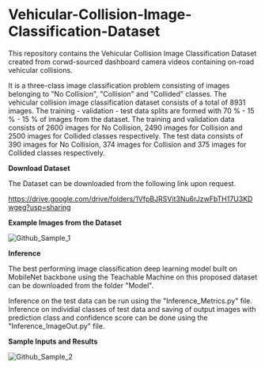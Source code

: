 # Vehicular-Collision-Image-Classification-Dataset
This repository contains the Vehicular Collision Image Classification Dataset created from corwd-sourced dashboard camera videos containing on-road vehicular collisions.

It is a three-class image classification problem consisting of images belonging to "No Collision", "Collision" and "Collided" classes.
The vehicular collision image classification dataset consists of a total of 8931 images.
The training - validation - test data splits are formed with 70 % - 15 % - 15 % of images from the dataset.
The training and validation data consists of 2600 images for No Collision, 2490 images for Collision and 2500 images for Collided classes respectively.
The test data consists of 390 images for No Collision, 374 images for Collision and 375 images for Collided classes respectively.

**Download Dataset**

The Dataset can be downloaded from the following link upon request.

https://drive.google.com/drive/folders/1VfpBJRSVit3Nu6rJzwFbTH17U3KDwgeg?usp=sharing


**Example Images from the Dataset**

![Github_Sample_1](https://github.com/gmadhushan/Vehicular-Collision-Image-Classification-Dataset/assets/62023065/ec2c20ff-94a8-47a7-a4ac-b9d14ed9c0e2)


**Inference**

The best performing image classification deep learning model built on MobileNet backbone using the Teachable Machine on this proposed dataset can be downloaded from the folder "Model".

Inference on the test data can be run using the "Inference_Metrics.py" file.
Inference on individial classes of test data and saving of output images with prediction class and confidence score can be done using the "Inference_ImageOut.py" file.

**Sample Inputs and Results**

![Github_Sample_2](https://github.com/gmadhushan/Vehicular-Collision-Image-Classification-Dataset/assets/62023065/d78c964b-f022-4b9f-84bc-474f3016a6b1)

